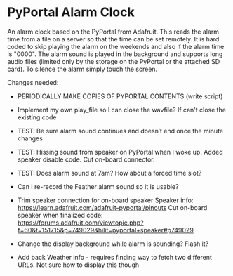 PyPortal Alarm Clock
========

An alarm clock based on the PyPortal from Adafruit. This reads the alarm time from a file on a server so that the time can be set remotely. It is hard coded to skip playing the alarm on the weekends and also if the alarm time is "0000". The alarm sound is played in the background and supports long audio files (limited only by the storage on the PyPortal or the attached SD card). To silence the alarm simply touch the screen.

Changes needed:
* PERIODICALLY MAKE COPIES OF PYPORTAL CONTENTS (write script)

* Implement my own play_file so I can close the wavfile? If can't close the existing code

* TEST: Be sure alarm sound continues and doesn’t end once the minute changes
* TEST: Hissing sound from speaker on PyPortal when I woke up. Added speaker disable code. Cut on-board connector.
* TEST: Does alarm sound at 7am? How about a forced time slot?

* Can I re-record the Feather alarm sound so it is usable?

* Trim speaker connection for on-board speaker
Speaker info: https://learn.adafruit.com/adafruit-pyportal/pinouts
Cut on-board speaker when finalized code: https://forums.adafruit.com/viewtopic.php?f=60&t=151715&p=749029&hilit=pyportal+speaker#p749029

* Change the display background while alarm is sounding? Flash it?

* Add back Weather info - requires finding way to fetch two different URLs. Not sure how to display this though